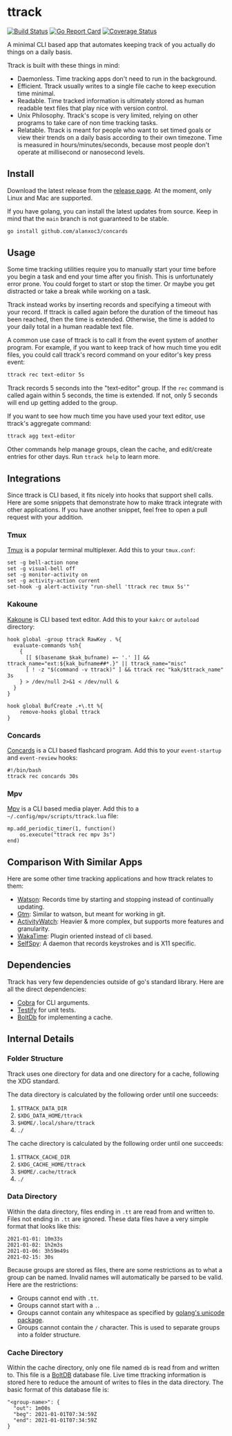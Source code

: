 # ttrack

[![Build Status](https://travis-ci.com/alanxoc3/ttrack.svg?branch=main)](https://travis-ci.com/alanxoc3/ttrack)
[![Go Report Card](https://goreportcard.com/badge/github.com/alanxoc3/ttrack)](https://goreportcard.com/report/github.com/alanxoc3/ttrack)
[![Coverage Status](https://coveralls.io/repos/github/alanxoc3/ttrack/badge.svg?branch=main)](https://coveralls.io/github/alanxoc3/ttrack?branch=main)

A minimal CLI based app that automates keeping track of you actually do things on a daily basis.

Ttrack is built with these things in mind:
* Daemonless. Time tracking apps don't need to run in the background.
* Efficient. Ttrack usually writes to a single file cache to keep execution time minimal.
* Readable. Time tracked information is ultimately stored as human readable text files that play nice with version control.
* Unix Philosophy. Ttrack's scope is very limited, relying on other programs to take care of non time tracking tasks.
* Relatable. Ttrack is meant for people who want to set timed goals or view their trends on a daily basis according to their own timezone. Time is measured in hours/minutes/seconds, because most people don't operate at millisecond or nanosecond levels.

## Install
Download the latest release from the [release page](https://github.com/alanxoc3/concards/releases). At the moment, only Linux and Mac are supported.

If you have golang, you can install the latest updates from source. Keep in mind that the `main` branch is not guaranteed to be stable.
```bash
go install github.com/alanxoc3/concards
```

## Usage
Some time tracking utilities require you to manually start your time before you begin a task and end your time after you finish. This is unfortunately error prone. You could forget to start or stop the timer. Or maybe you get distracted or take a break while working on a task.

Ttrack instead works by inserting records and specifying a timeout with your record. If ttrack is called again before the duration of the timeout has been reached, then the time is extended. Otherwise, the time is added to your daily total in a human readable text file.

A common use case of ttrack is to call it from the event system of another program. For example, if you want to keep track of how much time you edit files, you could call ttrack's record command on your editor's key press event:

```bash
ttrack rec text-editor 5s
```

Ttrack records 5 seconds into the "text-editor" group. If the `rec` command is called again within 5 seconds, the time is extended. If not, only 5 seconds will end up getting added to the group.

If you want to see how much time you have used your text editor, use ttrack's aggregate command:

```bash
ttrack agg text-editor
```

Other commands help manage groups, clean the cache, and edit/create entries for other days. Run `ttrack help` to learn more.

## Integrations
Since ttrack is CLI based, it fits nicely into hooks that support shell calls. Here are some snippets that demonstrate how to make ttrack integrate with other applications. If you have another snippet, feel free to open a pull request with your addition.

### Tmux
[Tmux](https://github.com/tmux/tmux) is a popular terminal multiplexer. Add this to your `tmux.conf`:
```
set -g bell-action none
set -g visual-bell off
set -g monitor-activity on
set -g activity-action current
set-hook -g alert-activity "run-shell 'ttrack rec tmux 5s'"
```

### Kakoune
[Kakoune](https://kakoune.org/) is CLI based text editor. Add this to your `kakrc` or `autoload` directory:
```
hook global -group ttrack RawKey . %{
  evaluate-commands %sh{
    {
      [[ $(basename $kak_bufname) =~ '.' ]] && ttrack_name="ext:${kak_bufname##*.}" || ttrack_name="misc"
      [ ! -z "$(command -v ttrack)" ] && ttrack rec "kak/$ttrack_name" 3s
    } > /dev/null 2>&1 < /dev/null &
  }
}

hook global BufCreate .+\.tt %{
    remove-hooks global ttrack
}
```

### Concards
[Concards](https://github.com/alanxoc3/concards) is a CLI based flashcard program. Add this to your `event-startup` and `event-review` hooks:
```
#!/bin/bash
ttrack rec concards 30s
```

### Mpv
[Mpv](https://github.com/mpv-player/mpv) is a CLI based media player. Add this to a `~/.config/mpv/scripts/ttrack.lua` file:
```
mp.add_periodic_timer(1, function()
    os.execute("ttrack rec mpv 3s")
end)
```

## Comparison With Similar Apps
Here are some other time tracking applications and how ttrack relates to them:
* [Watson](https://tailordev.github.io/Watson/): Records time by starting and stopping instead of continually updating.
* [Gtm](https://github.com/laughedelic/gtm): Similar to watson, but meant for working in git.
* [ActivityWatch](https://github.com/ActivityWatch/activitywatch): Heavier & more complex, but supports more features and granularity.
* [WakaTime](https://wakatime.com/): Plugin oriented instead of cli based.
* [SelfSpy](https://github.com/selfspy/selfspy): A daemon that records keystrokes and is X11 specific.

## Dependencies
Ttrack has very few dependencies outside of go's standard library. Here are all the direct dependencies:
* [Cobra](https://github.com/spf13/cobra) for CLI arguments.
* [Testify](https://github.com/stretchr/testify) for unit tests.
* [BoltDb](https://github.com/etcd-io/bbolt) for implementing a cache.

## Internal Details
### Folder Structure
Ttrack uses one directory for data and one directory for a cache, following the XDG standard.

The data directory is calculated by the following order until one succeeds:
1. `$TTRACK_DATA_DIR`
2. `$XDG_DATA_HOME/ttrack`
3. `$HOME/.local/share/ttrack`
4. `./`

The cache directory is calculated by the following order until one succeeds:
1. `$TTRACK_CACHE_DIR`
2. `$XDG_CACHE_HOME/ttrack`
3. `$HOME/.cache/ttrack`
4. `./`

### Data Directory
Within the data directory, files ending in `.tt` are read from and written to. Files not ending in `.tt` are ignored. These data files have a very simple format that looks like this:
```
2021-01-01: 10m33s
2021-01-02: 1h2m3s
2021-01-06: 3h59m49s
2021-02-15: 30s
```

Because groups are stored as files, there are some restrictions as to what a group can be named. Invalid names will automatically be parsed to be valid. Here are the restrictions:
* Groups cannot end with `.tt`.
* Groups cannot start with a `.`.
* Groups cannot contain any whitespace as specified by [golang's unicode package][isspace].
* Groups cannot contain the `/` character. This is used to separate groups into a folder structure.

[isspace]: https://golang.org/pkg/unicode/#IsSpace

### Cache Directory
Within the cache directory, only one file named `db` is read from and written to. This file is a [BoltDB](https://github.com/etcd-io/bbolt) database file. Live time ttracking information is stored here to reduce the amount of writes to files in the data directory. The basic format of this database file is:
```
"<group-name>": {
  "out": 1m00s
  "beg": 2021-01-01T07:34:59Z
  "end": 2021-01-01T07:34:59Z
}
```
